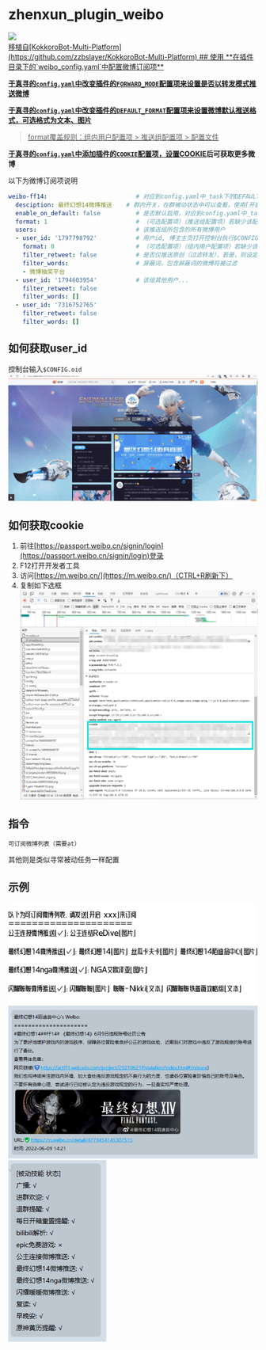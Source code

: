 # zhenxun_plugin_weibo
<div>
   <a href="https://github.com/HibiKier/zhenxun_bot">
    <img src="https://img.shields.io/badge/zhenxun_bot-v0.1.6.5+-green">
</div>
移植自[KokkoroBot-Multi-Platform](https://github.com/zzbslayer/KokkoroBot-Multi-Platform)
## 使用
**在插件目录下的`weibo_config.yaml`中配置微博订阅项**

**于真寻的`config.yaml`中改变插件的`FORWARD_MODE`配置项来设置是否以转发模式推送微博**

**于真寻的`config.yaml`中改变插件的`DEFAULT_FORMAT`配置项来设置微博默认推送格式，可选格式为文本、图片**
> format覆盖规则：组内用户配置项 > 推送组配置项 > 配置文件

**于真寻的`config.yaml`中添加插件的`COOKIE`配置项，设置[COOKIE](#如何获取cookie)后可获取更多微博**

以下为微博订阅项说明
```yaml
weibo-ff14:                         # 对应到config.yaml中_task下的DEFAULT_WEIBO_FF14
  desciption: 最终幻想14微博推送    # 群内开关，在群被动状态中可以查看，使用[开启/关闭 最终幻想14微博推送]即可控制
  enable_on_default: false          # 是否默认启用，对应到config.yaml中_task下的DEFAULT_WEIBO_FF14: False
  format: 1                         # （可选配置项）（推送组配置项）若缺少该配置项，则以配置文件的default_format填充
  users:                            # 该推送组所包含的所有微博用户
  - user_id: '1797798792'           # 用户id, 博主主页打开控制台执行$CONFIG.oid获取
    format: 0                       # （可选配置项）（组内用户配置项）若缺少该配置项，则以该推送组的format填充
    filter_retweet: false           # 是否仅推送原创（过滤转发），若是，则设定为true
    filter_words:                   # 屏蔽词，包含屏蔽词的微博将被过滤
    - 微博抽奖平台
  - user_id: '1794603954'           # 该组其他用户...
    filter_retweet: false
    filter_words: []
  - user_id: '7316752765'
    filter_retweet: false
    filter_words: []
```

## 如何获取user_id
控制台输入`$CONFIG.oid`
![](images/获取uid.gif)

## 如何获取cookie
1. 前往[https://passport.weibo.cn/signin/login](https://passport.weibo.cn/signin/login)登录
2. F12打开开发者工具
3. 访问[https://m.weibo.cn/](https://m.weibo.cn/)（CTRL+R刷新下）
4. 复制如下选框![](images/cookie.png)

## 指令

```
可订阅微博列表（需要at）
```

其他则是类似寻常被动任务一样配置

## 示例
![](images/可订阅列表.png)
![](images/推送格式.png)
![](images/被动技能.png)
